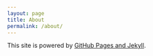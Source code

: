```yaml
---
layout: page
title: About
permalink: /about/
---
```


This site is powered by [GitHub Pages and Jekyll][pages_jekyll].

[pages_jekyll]: https://docs.github.com/en/pages/setting-up-a-github-pages-site-with-jekyll
